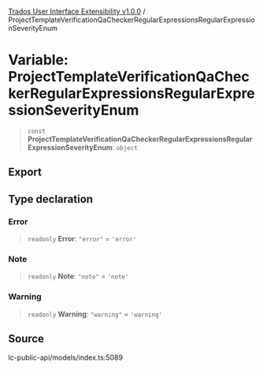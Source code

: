 [Trados User Interface Extensibility v1.0.0](../wiki/globals) / ProjectTemplateVerificationQaCheckerRegularExpressionsRegularExpressionSeverityEnum

# Variable: ProjectTemplateVerificationQaCheckerRegularExpressionsRegularExpressionSeverityEnum

> `const` **ProjectTemplateVerificationQaCheckerRegularExpressionsRegularExpressionSeverityEnum**: `object`

## Export

## Type declaration

### Error

> `readonly` **Error**: `"error"` = `'error'`

### Note

> `readonly` **Note**: `"note"` = `'note'`

### Warning

> `readonly` **Warning**: `"warning"` = `'warning'`

## Source

lc-public-api/models/index.ts:5089
